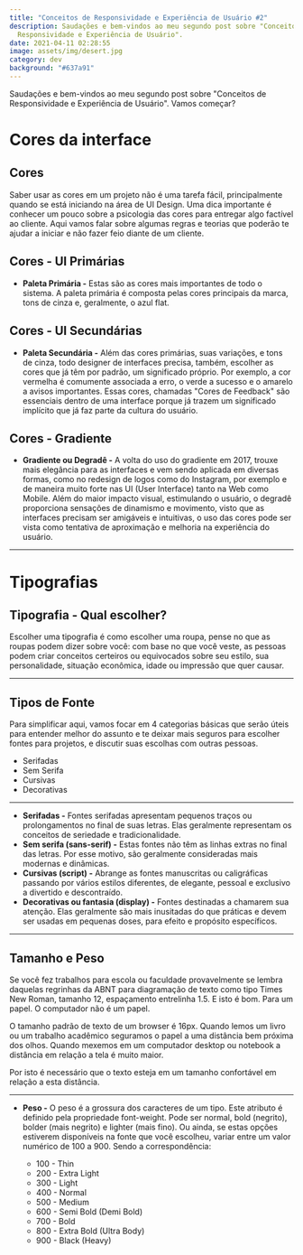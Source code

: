 ```yaml
---
title: "Conceitos de Responsividade e Experiência de Usuário #2"
description: Saudações e bem-vindos ao meu segundo post sobre "Conceitos de
  Responsividade e Experiência de Usuário".
date: 2021-04-11 02:28:55
image: assets/img/desert.jpg
category: dev
background: "#637a91"
---
```

Saudações e bem-vindos ao meu segundo post sobre "Conceitos de Responsividade e Experiência de Usuário". Vamos começar?

# Cores da interface

## Cores

Saber usar as cores em um projeto não é uma tarefa fácil, principalmente quando se está iniciando na área de UI Design. Uma dica importante é conhecer um pouco sobre a psicologia das cores para entregar algo factível ao cliente. Aqui vamos falar sobre algumas regras e teorias que poderão te ajudar a iniciar e não fazer feio diante de um cliente.

## Cores - UI Primárias

* **Paleta Primária -** Estas são as cores mais importantes de todo o sistema. A paleta primária é composta pelas cores principais da marca, tons de cinza e, geralmente, o azul flat.

## Cores - UI Secundárias

* **Paleta Secundária -** Além das cores primárias, suas variações, e tons de cinza, todo designer de interfaces precisa, também, escolher as cores que já têm por padrão, um significado próprio. Por exemplo, a cor vermelha é comumente associada a erro, o verde a sucesso e o amarelo a avisos importantes. Essas cores, chamadas "Cores de Feedback" são essenciais dentro de uma interface porque já trazem um significado implícito que já faz parte da cultura do usuário.

## Cores - Gradiente

* **Gradiente ou Degradê -** A volta do uso do gradiente em 2017, trouxe mais elegância para as interfaces e vem sendo aplicada em diversas formas, como no redesign de logos como do Instagram, por exemplo e de maneira muito forte nas UI (User Interface) tanto na Web como Mobile. Além do maior impacto visual, estimulando o usuário, o degradê proporciona sensações de dinamismo e movimento, visto que as interfaces precisam ser amigáveis e intuitivas, o uso das cores pode ser vista como tentativa de aproximação e melhoria na experiência do usuário.

- - -

# Tipografias

## Tipografia - Qual escolher?

Escolher uma tipografia é como escolher uma roupa, pense no que as roupas podem dizer sobre você: com base no que você veste, as pessoas podem criar conceitos certeiros ou equivocados sobre seu estilo, sua personalidade, situação econômica, idade ou impressão que quer causar.

- - -

## Tipos de Fonte

Para simplificar aqui, vamos focar em 4 categorias básicas que serão úteis para entender melhor do assunto e te deixar mais seguros para escolher fontes para projetos, e discutir suas escolhas com outras pessoas.

* Serifadas
* Sem Serifa
* Cursivas
* Decorativas

- - -

* **Serifadas -** Fontes serifadas apresentam pequenos traços ou prolongamentos no final de suas letras. Elas geralmente representam os conceitos de seriedade e tradicionalidade.
* **Sem serifa (sans-serif) -** Estas fontes não têm as linhas extras no final das letras. Por esse motivo, são geralmente consideradas mais modernas e dinâmicas.
* **Cursivas (script) -** Abrange as fontes manuscritas ou caligráficas passando por vários estilos diferentes, de elegante, pessoal e exclusivo a divertido e descontraído.
* **Decorativas ou fantasia (display) -** Fontes destinadas a chamarem sua atenção. Elas geralmente são mais inusitadas do que práticas e devem ser usadas em pequenas doses, para efeito e propósito específicos.

- - -

## Tamanho e Peso

Se você fez trabalhos para escola ou faculdade provavelmente se lembra daquelas regrinhas da ABNT para diagramação de texto como tipo Times New Roman, tamanho 12, espaçamento entrelinha 1.5. E isto é bom. Para um papel. O computador não é um papel.

O tamanho padrão de texto de um browser é 16px. Quando lemos um livro ou um trabalho acadêmico seguramos o papel a uma distância bem próxima dos olhos. Quando mexemos em um computador desktop ou notebook a distância em relação a tela é muito maior.

Por isto é necessário que o texto esteja em um tamanho confortável em relação a esta distância.

- - -

* **Peso -** O peso é a grossura dos caracteres de um tipo. Este atributo é definido pela propriedade font-weight. Pode ser normal, bold (negrito), bolder (mais negrito) e lighter (mais fino). Ou ainda, se estas opções estiverem disponíveis na fonte que você escolheu, variar entre um valor numérico de 100 a 900. Sendo a correspondência:

  * 100 - Thin
  * 200 - Extra Light
  * 300 - Light
  * 400 - Normal
  * 500 - Medium
  * 600 - Semi Bold (Demi Bold)
  * 700 - Bold
  * 800 - Extra Bold (Ultra Body)
  * 900 - Black (Heavy)